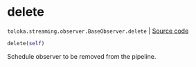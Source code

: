 # delete
`toloka.streaming.observer.BaseObserver.delete` | [Source code](https://github.com/Toloka/toloka-kit/blob/v0.1.26/src/streaming/observer.py#L43)

```python
delete(self)
```

Schedule observer to be removed from the pipeline.

